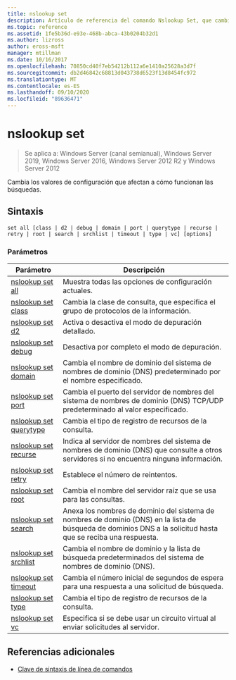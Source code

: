 ```yaml
---
title: nslookup set
description: Artículo de referencia del comando Nslookup Set, que cambia las opciones de configuración que afectan a cómo se comportan las búsquedas.
ms.topic: reference
ms.assetid: 1fe5b36d-e93e-468b-abca-43b0204b32d1
ms.author: lizross
author: eross-msft
manager: mtillman
ms.date: 10/16/2017
ms.openlocfilehash: 70850cd40f7eb54212b112a6e1410a25628a3d7f
ms.sourcegitcommit: db2d46842c68813d043738d6523f13d8454fc972
ms.translationtype: MT
ms.contentlocale: es-ES
ms.lasthandoff: 09/10/2020
ms.locfileid: "89636471"
---
```

# <a name="nslookup-set"></a>nslookup set

> Se aplica a: Windows Server (canal semianual), Windows Server 2019, Windows Server 2016, Windows Server 2012 R2 y Windows Server 2012

Cambia los valores de configuración que afectan a cómo funcionan las búsquedas.

## <a name="syntax"></a>Sintaxis

```
set all [class | d2 | debug | domain | port | querytype | recurse | retry | root | search | srchlist | timeout | type | vc] [options]
```

### <a name="parameters"></a>Parámetros

| Parámetro | Descripción |
| --------- | ----------- |
| [nslookup set all](nslookup-set-all.md) | Muestra todas las opciones de configuración actuales. |
| [nslookup set class](nslookup-set-class.md) | Cambia la clase de consulta, que especifica el grupo de protocolos de la información. |
| [nslookup set d2](nslookup-set-d2.md) | Activa o desactiva el modo de depuración detallado. |
| [nslookup set debug](nslookup-set-debug.md) | Desactiva por completo el modo de depuración. |
| [nslookup set domain](nslookup-set-domain.md) | Cambia el nombre de dominio del sistema de nombres de dominio (DNS) predeterminado por el nombre especificado. |
| [nslookup set port](nslookup-set-port.md) | Cambia el puerto del servidor de nombres del sistema de nombres de dominio (DNS) TCP/UDP predeterminado al valor especificado.
| [nslookup set querytype](nslookup-set-querytype.md) | Cambia el tipo de registro de recursos de la consulta. |
| [nslookup set recurse](nslookup-set-recurse.md) | Indica al servidor de nombres del sistema de nombres de dominio (DNS) que consulte a otros servidores si no encuentra ninguna información. |
| [nslookup set retry](nslookup-set-retry.md) | Establece el número de reintentos. |
| [nslookup set root](nslookup-set-root.md) | Cambia el nombre del servidor raíz que se usa para las consultas. |
| [nslookup set search](nslookup-set-search.md) | Anexa los nombres de dominio del sistema de nombres de dominio (DNS) en la lista de búsqueda de dominios DNS a la solicitud hasta que se reciba una respuesta. |
| [nslookup set srchlist](nslookup-set-srchlist.md) | Cambia el nombre de dominio y la lista de búsqueda predeterminados del sistema de nombres de dominio (DNS). |
| [nslookup set timeout](nslookup-set-timeout.md) | Cambia el número inicial de segundos de espera para una respuesta a una solicitud de búsqueda. |
| [nslookup set type](nslookup-set-type.md) | Cambia el tipo de registro de recursos de la consulta. |
| [nslookup set vc](nslookup-set-vc.md) | Especifica si se debe usar un circuito virtual al enviar solicitudes al servidor. |

## <a name="additional-references"></a>Referencias adicionales

- [Clave de sintaxis de línea de comandos](command-line-syntax-key.md)
